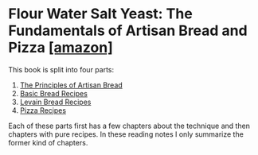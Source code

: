 # Flour Water Salt Yeast: The Fundamentals of Artisan Bread and Pizza [[amazon]](https://www.amazon.com/Flour-Water-Salt-Yeast-Fundamentals/dp/160774273X)

This book is split into four parts:

1. [The Principles of Artisan Bread](02-03_Principles.md)
2. [Basic Bread Recipes](04_Basic_Bread.md)
3. [Levain Bread Recipes](07-08_Levain.md)
4. [Pizza Recipes](09_Pizza_Focaccia.md)

Each of these parts first has a few chapters about the technique and then chapters with pure recipes.
In these reading notes I only summarize the former kind of chapters.
